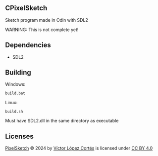 ## CPixelSketch

Sketch program made in Odin with SDL2

WARNING: This is not complete yet!

## Dependencies

- SDL2

## Building

Windows:
```
build.bat
```

Linux:
```
build.sh
```

Must have SDL2.dll in the same directory as executable

## Licenses

[PixelSketch]() © 2024 by [Víctor López Cortés](https://github.com/victor-Lopez25) is licensed under [CC BY 4.0](https://creativecommons.org/licenses/by/4.0/)
